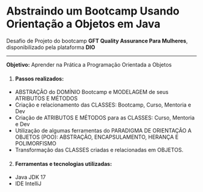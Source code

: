 # Abstraindo um Bootcamp Usando Orientação a Objetos em Java

Desafio de Projeto do bootcamp **GFT Quality Assurance Para Mulheres**, disponibilizado pela plataforma **DIO**

***

**Objetivo:** Aprender na Prática a Programação Orientada a Objetos


1. #### Passos realizados:
- ABSTRAÇÃO do DOMÍNIO Bootcamp e MODELAGEM de seus ATRIBUTOS E MÉTODOS
- Criação e relacionamento das CLASSES: Bootcamp, Curso, Mentoria e Dev
- Criação de ATRIBUTOS E MÉTODOS para as CLASSES: Curso, Mentoria e Dev
- Utilização de algumas ferramentas do PARADIGMA DE ORIENTAÇÃO A OBJETOS (POO): ABSTRAÇÃO, ENCAPSULAMENTO, HERANÇA E POLIMORFISMO
- Transformação das CLASSES criadas e relacionadas em OBJETOS.

2. #### Ferramentas e tecnologias utilizadas:
- Java JDK 17
- IDE IntelliJ
